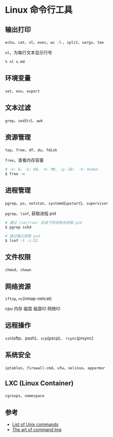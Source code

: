 # Linux 命令行工具

## 输出打印

`echo`、`cat`、`nl`、`exec`、`wc -l` 、`split`、`xargs`、`tee`

`nl`，为每行文本显示行号

```sh
% nl x.md
```

## 环境变量

`set`、`env`、`export`

## 文本过滤

`grep`、`sed`(`tr`)、`awk`

## 资源管理

`top`、`free`、`df`、`du`、`fdisk`

`free`，查看内存容量

```sh
# -b: B, -k: KB, -m: MB, -g: GB， -h: Human
$ free -m
```

## 进程管理

`pgrep`、`ps`、`netstat`、`systemd`(`upstart`)、`supervisor`

`pgrep`、`lsof`, 获取进程 pid

```sh
# 通过 /var/run/ 目录下的进程名获取 pid
$ pgrep sshd

# 通过端口获取 pid
$ lsof -t -i:22
```

## 文件权限

`chmod`、`chown`

## 网络资源

`iftop`, `nc`(nmap-netcat)

cpu
内存
磁盘
磁盘IO
网络IO

## 远程操作

`ssh`(sftp、pssh)、`scp`(pscp)、 `rsync`(prsync)

## 系统安全

`iptables`、`firewall-cmd`、`ufw`、`selinux`、`apparmor`

## LXC (Linux Container)

`cgroups`、`namespace`

## 参考

* [List of Unix commands](https://en.wikipedia.org/wiki/List_of_Unix_commands)
* [The art of command line](https://github.com/jlevy/the-art-of-command-line/blob/master/README-zh.md)
